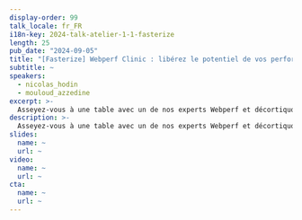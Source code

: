 ```yaml
---
display-order: 99
talk_locale: fr_FR
i18n-key: 2024-talk-atelier-1-1-fasterize
length: 25
pub_date: "2024-09-05"
title: "[Fasterize] Webperf Clinic : libérez le potentiel de vos performances web"
subtitle: ~
speakers:
  - nicolas_hodin
  - mouloud_azzedine
excerpt: >-
  Asseyez-vous à une table avec un de nos experts Webperf et décortiquons ensemble les performances de votre site. Cette Webperf Clinic est l’occasion rêvée de bénéficier d’un diagnostic webperf rapide, mais de qualité. Nicolas & Mouloud vous aideront à identifier vos problématiques webperf et à comprendre les mesures à prendre pour améliorer la vitesse de chargement de votre site.
description: >-
  Asseyez-vous à une table avec un de nos experts Webperf et décortiquons ensemble les performances de votre site. Cette Webperf Clinic est l’occasion rêvée de bénéficier d’un diagnostic webperf rapide, mais de qualité. Nicolas & Mouloud vous aideront à identifier vos problématiques webperf et à comprendre les mesures à prendre pour améliorer la vitesse de chargement de votre site.
slides:
  name: ~
  url: ~
video:
  name: ~
  url: ~
cta:
  name: ~
  url: ~
---
```

